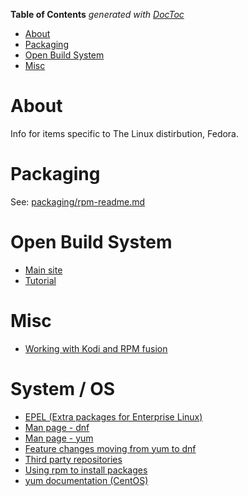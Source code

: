 <!-- START doctoc generated TOC please keep comment here to allow auto update -->
<!-- DON'T EDIT THIS SECTION, INSTEAD RE-RUN doctoc TO UPDATE -->
**Table of Contents**  *generated with [DocToc](https://github.com/thlorenz/doctoc)*

- [About](#about)
- [Packaging](#packaging)
- [Open Build System](#open-build-system)
- [Misc](#misc)

<!-- END doctoc generated TOC please keep comment here to allow auto update -->

# About
Info for items specific to The Linux distirbution, Fedora.

# Packaging

See: [packaging/rpm-readme.md](https://github.com/ProfessorKaos64/documents/blob/master/packaging/rpm-readme.md)

# Open Build System

* [Main site](https://build.opensuse.org/)
* [Tutorial](https://en.opensuse.org/openSUSE:Build_Service_Tutorial)

# Misc

* [Working with Kodi and RPM fusion](http://kodi.wiki/view/HOW-TO:Install_Kodi_on_Fedora_23_using_RPMFusion_packages#Configuring_Fedora_.2F_Installing_Dependencies)

# System / OS

* [EPEL (Extra packages for Enterprise Linux)](https://fedoraproject.org/wiki/EPEL)
* [Man page - dnf](http://dnf.readthedocs.io/en/latest/command_ref.html)
* [Man page - yum](http://man7.org/linux/man-pages/man8/yum.8.html)
* [Feature changes moving from yum to dnf](https://www.mankier.com/8/yum2dnf)
* [Third party repositories](https://fedoraproject.org/wiki/Third_party_repositories)
* [Using rpm to install packages](http://www.rpm.org/max-rpm/ch-rpm-install.html)
* [yum documentation (CentOS)](https://www.centos.org/docs/5/html/yum/)
